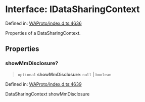# Interface: IDataSharingContext

Defined in: [WAProto/index.d.ts:4636](https://github.com/Riders004/Tv/blob/3d6aaf6f3efb499dc9d0ca82bb24083bb45a8478/WAProto/index.d.ts#L4636)

Properties of a DataSharingContext.

## Properties

### showMmDisclosure?

> `optional` **showMmDisclosure**: `null` \| `boolean`

Defined in: [WAProto/index.d.ts:4639](https://github.com/Riders004/Tv/blob/3d6aaf6f3efb499dc9d0ca82bb24083bb45a8478/WAProto/index.d.ts#L4639)

DataSharingContext showMmDisclosure
